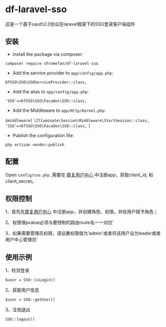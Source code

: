 
# df-laravel-sso

这是一个基于oauth2.0协议在laravel框架下的SSO登录客户端组件

## 安装

- Install the package via composer:

`composer require chromefan/df-laravel-sso`

- Add the service provider to `app/config/app.php`:

`DfSSO\SSO\SSOServiceProvider::class,`

- Add the alias to `app/config/app.php`:

`'SSO'=>DfSSO\SSO\Facades\SSO::class,`

- Add the Middleware to `app/Http/Kernel.php`:

`$middleware[`
     `\Illuminate\Session\Middleware\StartSession::class,`
     `'SSO'=>DfSSO\SSO\Facades\SSO::class,`
 `]`

- Publish the configuration file:

`php artisan vendor:publish`

## 配置

Open `config/sso.php` ,需要在 [鼎复用户中心](http://usercenter.df.cn/) 中注册app，获取client_id,
和client_secret。

## 权限控制

1、首先在[鼎复用户中心](http://usercenter.df.cn/) 中注册app，并创建角色、权限，并给用户赋予角色；

2、权限值pvalue必须与要控制的路由route名一一对应'

3、如果需要管理员权限，请设置权限值为'admin'或者将该用户设为leader或者用户中心管理员'

## 使用示例

1、检测登录

`$user = SSO::isLogin()`

2、获取用户信息

`$user = SSO::getUser()`

3、注销退出

`SSO::logout()`






